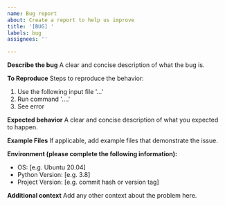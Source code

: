 ```yaml
---
name: Bug report
about: Create a report to help us improve
title: '[BUG] '
labels: bug
assignees: ''

---
```


**Describe the bug**
A clear and concise description of what the bug is.

**To Reproduce**
Steps to reproduce the behavior:
1. Use the following input file '...'
2. Run command '....'
3. See error

**Expected behavior**
A clear and concise description of what you expected to happen.

**Example Files**
If applicable, add example files that demonstrate the issue.

**Environment (please complete the following information):**
 - OS: [e.g. Ubuntu 20.04]
 - Python Version: [e.g. 3.8]
 - Project Version: [e.g. commit hash or version tag]

**Additional context**
Add any other context about the problem here.
